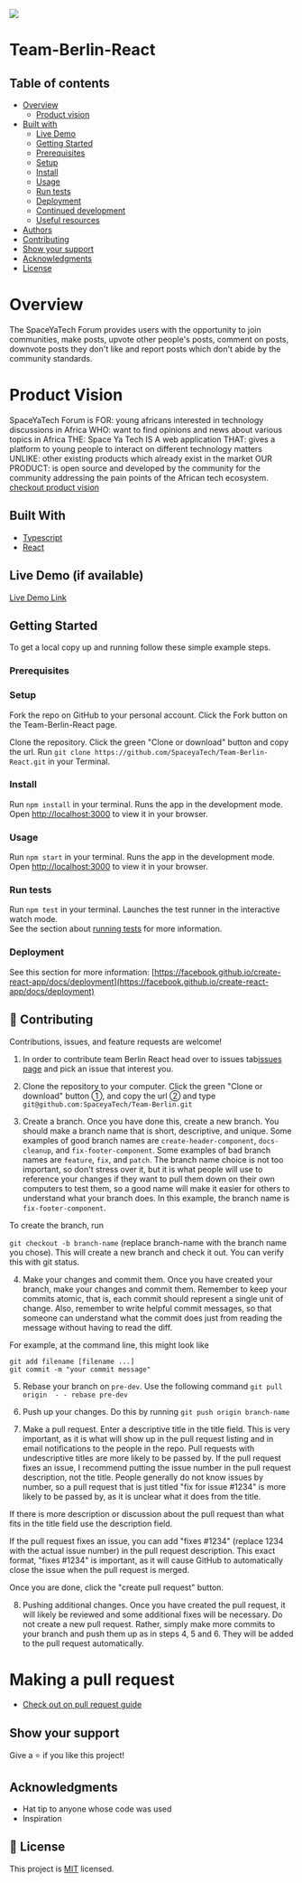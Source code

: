 
![](https://img.shields.io/badge/-spaceyatech-yellowgreen)

# Team-Berlin-React

## Table of contents

- [Overview](#overview)
  - [Product vision](#the-challenge)
- [Built with](#built-with)
  - [Live Demo](#live-demo)
  - [Getting Started](#getting-started)
  - [Prerequisites](#prerequisites)
  - [Setup](#Setup)
  - [Install](#install)
  - [Usage](#usage)
  - [Run tests](#run-test)
  - [Deployment](#deployment)
  - [Continued development](#continued-development)
  - [Useful resources](#useful-resources)
- [Authors](#authors)
- [Contributing](#Contributing)
- [Show your support](#Show-your-support)
- [Acknowledgments](#acknowledgments)
- [License](#License)

# Overview

The SpaceYaTech Forum provides users with the opportunity to join communities, make posts, upvote other people's posts, comment on posts, downvote posts they don't like and report posts which don't abide by the community standards.

# Product Vision

SpaceYaTech Forum is FOR: young africans interested in technology discussions in Africa WHO: want to find opinions and news about various topics in Africa THE: Space Ya Tech IS A web application THAT: gives a platform to young people to interact on different technology matters UNLIKE: other existing products which already exist in the market OUR PRODUCT: is open source and developed by the community for the community addressing the pain points of the African tech ecosystem. [checkout product vision](https://github.com/SpaceyaTech/Team-Berlin-React/wiki/Product-Vision---Team-Berlin)

## Built With

- [Typescript](https://www.typescriptlang.org/docs/handbook/intro.html)
- [React](https://facebook.github.io/create-react-app/docs/getting-started)

## Live Demo (if available)

[Live Demo Link](https://livedemo.com)


## Getting Started

To get a local copy up and running follow these simple example steps.

### Prerequisites

### Setup
Fork the repo on GitHub to your personal account. Click the Fork button on the Team-Berlin-React page.

Clone the repository. Click the green "Clone or download" button and copy the url. Run `git clone https://github.com/SpaceyaTech/Team-Berlin-React.git` in your Terminal.

### Install
Run `npm install` in your terminal.
Runs the app in the development mode.\
Open [http://localhost:3000](http://localhost:3000) to view it in your browser.

### Usage
Run `npm start` in your terminal.
Runs the app in the development mode.\
Open [http://localhost:3000](http://localhost:3000) to view it in your browser.

### Run tests
Run `npm test` in your terminal.
Launches the test runner in the interactive watch mode.\
See the section about [running tests](https://facebook.github.io/create-react-app/docs/running-tests) for more information.

### Deployment

See this section for more information: [https://facebook.github.io/create-react-app/docs/deployment](https://facebook.github.io/create-react-app/docs/deployment)


## 🤝 Contributing

Contributions, issues, and feature requests are welcome!

1. In order to contribute team Berlin React head over to issues tab[issues page](https://github.com/SpaceyaTech/Team-Berlin-React/issues) and pick an issue that interest you.

2. Clone the repository to your computer. Click the green "Clone or download" button ①, and copy the url ② and type `git@github.com:SpaceyaTech/Team-Berlin.git`

3. Create a branch. Once you have done this, create a new branch. You should make a branch name that is short, descriptive, and unique. Some examples of good branch names are `create-header-component`, `docs-cleanup`, and `fix-footer-component`. Some examples of bad branch names are `feature`, `fix`, and `patch`. The branch name choice is not too important, so don't stress over it, but it is what people will use to reference your changes if they want to pull them down on their own computers to test them, so a good name will make it easier for others to understand what your branch does. In this example, the branch name is `fix-footer-component`.

  To create the branch, run

  `git checkout -b branch-name`
  (replace branch-name with the branch name you chose). This will create a new branch and check it out. You can verify this with git status.

4. Make your changes and commit them. Once you have created your branch, make your changes and commit them. Remember to keep your commits atomic, that is, each commit should represent a single unit of change. Also, remember to write helpful commit messages, so that someone can understand what the commit does just from reading the message without having to read the diff.

  For example, at the command line, this might look like
  ```
  git add filename [filename ...]
  git commit -m "your commit message"
```
5. Rebase your branch on `pre-dev`. Use the following command `git pull origin  - - rebase pre-dev`

6. Push up your changes. Do this by running `git push origin branch-name`

7. Make a pull request.
Enter a descriptive title in the title field. This is very important, as it is what will show up in the pull request listing and in email notifications to the people in the repo. Pull requests with undescriptive titles are more likely to be passed by. If the pull request fixes an issue, I recommend putting the issue number in the pull request description, not the title. People generally do not know issues by number, so a pull request that is just titled "fix for issue #1234" is more likely to be passed by, as it is unclear what it does from the title.

  If there is more description or discussion about the pull request than what fits in the title field use the description field.

  If the pull request fixes an issue, you can add "fixes #1234" (replace 1234 with the actual issue number) in the pull request description. This exact format, "fixes #1234" is important, as it will cause GitHub to automatically close the issue when the pull request is merged.

  Once you are done, click the "create pull request" button.

8. Pushing additional changes. Once you have created the pull request, it will likely be reviewed and some additional fixes will be necessary. Do not create a new pull request. Rather, simply make more commits to your branch and push them up as in steps 4, 5 and 6. They will be added to the pull request automatically.


# Making a pull request
- [Check out on pull request guide](./doc/pull_request_guide.md)

## Show your support

Give a ⭐️ if you like this project!

## Acknowledgments

- Hat tip to anyone whose code was used
- Inspiration

## 📝 License

This project is [MIT](./LICENSE) licensed.
